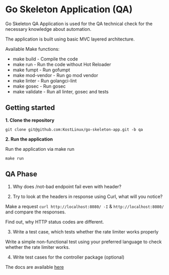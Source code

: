 # Go Skeleton Application (QA)

Go Skeleton QA Application is used for the QA technical check for the necessary knowledge about automation.

The application is built using basic MVC layered architecture.

Available Make functions:

- make build - Compile the code
- make run - Run the code without Hot Reloader
- make fumpt - Run gofumpt
- make mod-vendor - Run go mod vendor
- make linter - Run golangci-lint
- make gosec - Run gosec
- make validate - Run all linter, gosec and tests

## Getting started

**1. Clone the repository**

```
git clone git@github.com:KostLinux/go-skeleton-app.git -b qa
```

**2. Run the application**

Run the application via make run

```
make run
```

## QA Phase

1. Why does /not-bad endpoint fail even with header?

2. Try to look at the headers in response using Curl, what will you notice? 

Make a request `curl http://localhost:8080/ -I` & `http://localhost:8080/` and compare the responses.

Find out, why HTTP status codes are different.

3. Write a test case, which tests whether the rate limiter works properly

Write a simple non-functional test using your preferred language to check whether the rate limiter works.

4. Write test cases for the controller package (optional)

The docs are available [here](http://localhost:8080/swagger/index.html)